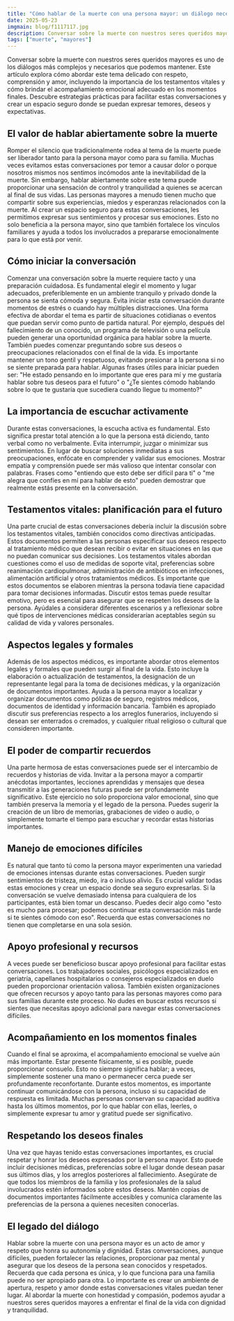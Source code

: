 ```yaml
---
title: "Cómo hablar de la muerte con una persona mayor: un diálogo necesario"
date: 2025-05-23
imgmain: blog/f1117117.jpg
description: Conversar sobre la muerte con nuestros seres queridos mayores es uno de los diálogos más complejos y necesarios que podemos mantener.
tags: ["muerte", "mayores"]
---
```


Conversar sobre la muerte con nuestros seres queridos mayores es uno de los diálogos más complejos y necesarios que podemos mantener. Este artículo explora cómo abordar este tema delicado con respeto, comprensión y amor, incluyendo la importancia de los testamentos vitales y cómo brindar el acompañamiento emocional adecuado en los momentos finales. Descubre estrategias prácticas para facilitar estas conversaciones y crear un espacio seguro donde se puedan expresar temores, deseos y expectativas.

## El valor de hablar abiertamente sobre la muerte

Romper el silencio que tradicionalmente rodea al tema de la muerte puede ser liberador tanto para la persona mayor como para su familia. Muchas veces evitamos estas conversaciones por temor a causar dolor o porque nosotros mismos nos sentimos incómodos ante la inevitabilidad de la muerte. Sin embargo, hablar abiertamente sobre este tema puede proporcionar una sensación de control y tranquilidad a quienes se acercan al final de sus vidas.
Las personas mayores a menudo tienen mucho que compartir sobre sus experiencias, miedos y esperanzas relacionados con la muerte. Al crear un espacio seguro para estas conversaciones, les permitimos expresar sus sentimientos y procesar sus emociones. Esto no solo beneficia a la persona mayor, sino que también fortalece los vínculos familiares y ayuda a todos los involucrados a prepararse emocionalmente para lo que está por venir.

## Cómo iniciar la conversación

Comenzar una conversación sobre la muerte requiere tacto y una preparación cuidadosa. Es fundamental elegir el momento y lugar adecuados, preferiblemente en un ambiente tranquilo y privado donde la persona se sienta cómoda y segura. Evita iniciar esta conversación durante momentos de estrés o cuando hay múltiples distracciones.
Una forma efectiva de abordar el tema es partir de situaciones cotidianas o eventos que puedan servir como punto de partida natural. Por ejemplo, después del fallecimiento de un conocido, un programa de televisión o una película pueden generar una oportunidad orgánica para hablar sobre la muerte. También puedes comenzar preguntando sobre sus deseos o preocupaciones relacionados con el final de la vida.
Es importante mantener un tono gentil y respetuoso, evitando presionar a la persona si no se siente preparada para hablar. Algunas frases útiles para iniciar pueden ser: "He estado pensando en lo importante que eres para mí y me gustaría hablar sobre tus deseos para el futuro" o "¿Te sientes cómodo hablando sobre lo que te gustaría que sucediera cuando llegue tu momento?"

## La importancia de escuchar activamente

Durante estas conversaciones, la escucha activa es fundamental. Esto significa prestar total atención a lo que la persona está diciendo, tanto verbal como no verbalmente. Evita interrumpir, juzgar o minimizar sus sentimientos. En lugar de buscar soluciones inmediatas a sus preocupaciones, enfócate en comprender y validar sus emociones.
Mostrar empatía y comprensión puede ser más valioso que intentar consolar con palabras. Frases como "entiendo que esto debe ser difícil para ti" o "me alegra que confíes en mí para hablar de esto" pueden demostrar que realmente estás presente en la conversación.

## Testamentos vitales: planificación para el futuro

Una parte crucial de estas conversaciones debería incluir la discusión sobre los testamentos vitales, también conocidos como directivas anticipadas. Estos documentos permiten a las personas especificar sus deseos respecto al tratamiento médico que desean recibir o evitar en situaciones en las que no puedan comunicar sus decisiones.
Los testamentos vitales abordan cuestiones como el uso de medidas de soporte vital, preferencias sobre reanimación cardiopulmonar, administración de antibióticos en infecciones, alimentación artificial y otros tratamientos médicos. Es importante que estos documentos se elaboren mientras la persona todavía tiene capacidad para tomar decisiones informadas.
Discutir estos temas puede resultar emotivo, pero es esencial para asegurar que se respeten los deseos de la persona. Ayúdales a considerar diferentes escenarios y a reflexionar sobre qué tipos de intervenciones médicas considerarían aceptables según su calidad de vida y valores personales.

## Aspectos legales y formales

Además de los aspectos médicos, es importante abordar otros elementos legales y formales que pueden surgir al final de la vida. Esto incluye la elaboración o actualización de testamentos, la designación de un representante legal para la toma de decisiones médicas, y la organización de documentos importantes.
Ayuda a la persona mayor a localizar y organizar documentos como pólizas de seguro, registros médicos, documentos de identidad y información bancaria. También es apropiado discutir sus preferencias respecto a los arreglos funerarios, incluyendo si desean ser enterrados o cremados, y cualquier ritual religioso o cultural que consideren importante.

## El poder de compartir recuerdos

Una parte hermosa de estas conversaciones puede ser el intercambio de recuerdos y historias de vida. Invitar a la persona mayor a compartir anécdotas importantes, lecciones aprendidas y mensajes que desea transmitir a las generaciones futuras puede ser profundamente significativo.
Este ejercicio no solo proporciona valor emocional, sino que también preserva la memoria y el legado de la persona. Puedes sugerir la creación de un libro de memorias, grabaciones de video o audio, o simplemente tomarte el tiempo para escuchar y recordar estas historias importantes.

## Manejo de emociones difíciles

Es natural que tanto tú como la persona mayor experimenten una variedad de emociones intensas durante estas conversaciones. Pueden surgir sentimientos de tristeza, miedo, ira o incluso alivio. Es crucial validar todas estas emociones y crear un espacio donde sea seguro expresarlas.
Si la conversación se vuelve demasiado intensa para cualquiera de los participantes, está bien tomar un descanso. Puedes decir algo como "esto es mucho para procesar; podemos continuar esta conversación más tarde si te sientes cómodo con eso". Recuerda que estas conversaciones no tienen que completarse en una sola sesión.

## Apoyo profesional y recursos

A veces puede ser beneficioso buscar apoyo profesional para facilitar estas conversaciones. Los trabajadores sociales, psicólogos especializados en geriatría, capellanes hospitalarios o consejeros especializados en duelo pueden proporcionar orientación valiosa.
También existen organizaciones que ofrecen recursos y apoyo tanto para las personas mayores como para sus familias durante este proceso. No dudes en buscar estos recursos si sientes que necesitas apoyo adicional para navegar estas conversaciones difíciles.

## Acompañamiento en los momentos finales

Cuando el final se aproxima, el acompañamiento emocional se vuelve aún más importante. Estar presente físicamente, si es posible, puede proporcionar consuelo. Esto no siempre significa hablar; a veces, simplemente sostener una mano o permanecer cerca puede ser profundamente reconfortante.
Durante estos momentos, es importante continuar comunicándose con la persona, incluso si su capacidad de respuesta es limitada. Muchas personas conservan su capacidad auditiva hasta los últimos momentos, por lo que hablar con ellas, leerles, o simplemente expresar tu amor y gratitud puede ser significativo.

## Respetando los deseos finales

Una vez que hayas tenido estas conversaciones importantes, es crucial respetar y honrar los deseos expresados por la persona mayor. Esto puede incluir decisiones médicas, preferencias sobre el lugar donde desean pasar sus últimos días, y los arreglos posteriores al fallecimiento.
Asegúrate de que todos los miembros de la familia y los profesionales de la salud involucrados estén informados sobre estos deseos. Mantén copias de documentos importantes fácilmente accesibles y comunica claramente las preferencias de la persona a quienes necesiten conocerlas.

## El legado del diálogo

Hablar sobre la muerte con una persona mayor es un acto de amor y respeto que honra su autonomía y dignidad. Estas conversaciones, aunque difíciles, pueden fortalecer las relaciones, proporcionar paz mental y asegurar que los deseos de la persona sean conocidos y respetados.
Recuerda que cada persona es única, y lo que funciona para una familia puede no ser apropiado para otra. Lo importante es crear un ambiente de apertura, respeto y amor donde estas conversaciones vitales puedan tener lugar. Al abordar la muerte con honestidad y compasión, podemos ayudar a nuestros seres queridos mayores a enfrentar el final de la vida con dignidad y tranquilidad.
